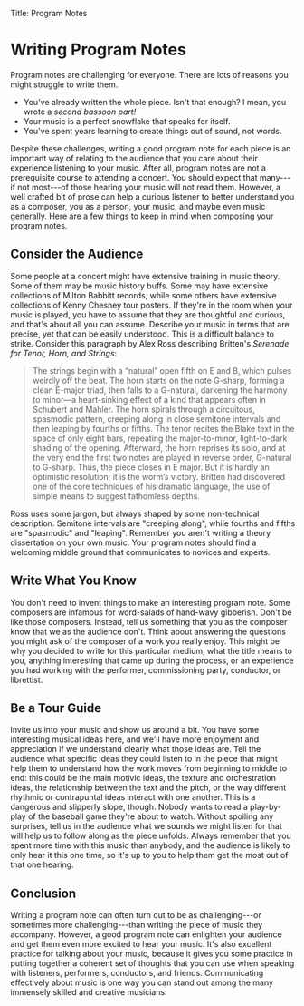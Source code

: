 Title: Program Notes

# Writing Program Notes

Program notes are challenging for everyone. There are lots of reasons you might struggle to write them. 

- You've already written the whole piece. Isn't that enough? I mean, you wrote a _second bassoon part!_
- Your music is a perfect snowflake that speaks for itself. 
- You've spent years learning to create things out of sound, not words. 

Despite these challenges, writing a good program note for each piece is an important way of relating to the audience that you care about their experience listening to your music. After all, program notes are not a prerequisite course to attending a concert. You should expect that many---if not most---of those hearing your music will not read them. However, a well crafted bit of prose can help a curious listener to better understand you as a composer, you as a person, your music, and maybe even music generally. Here are a few things to keep in mind when composing your program notes. 

## Consider the Audience

Some people at a concert might have extensive training in music theory. Some of them may be music history buffs. Some may have extensive collections of Milton Babbitt records, while some others have extensive collections of Kenny Chesney tour posters. If they're in the room when your music is played, you have to assume that they are thoughtful and curious, and that's about all you can assume. Describe your music in terms that are precise, yet that can be easily understood. This is a difficult balance to strike. Consider this paragraph by Alex Ross describing Britten's _Serenade for Tenor, Horn, and Strings_: 

> The strings begin with a “natural” open fifth on E and B, which pulses weirdly off the beat. The horn starts on the note G-sharp, forming a clean E-major triad, then falls to a G-natural, darkening the harmony to minor—a heart-sinking effect of a kind that appears often in Schubert and Mahler. The horn spirals through a circuitous, spasmodic pattern, creeping along in close semitone intervals and then leaping by fourths or fifths. The tenor recites the Blake text in the space of only eight bars, repeating the major-to-minor, light-to-dark shading of the opening. Afterward, the horn reprises its solo, and at the very end the first two notes are played in reverse order, G-natural to G-sharp. Thus, the piece closes in E major. But it is hardly an optimistic resolution; it is the worm’s victory. Britten had discovered one of the core techniques of his dramatic language, the use of simple means to suggest fathomless depths.

Ross uses some jargon, but always shaped by some non-technical description. Semitone intervals are "creeping along", while fourths and fifths are "spasmodic" and "leaping". Remember you aren't writing a theory dissertation on your own music. Your program notes should find a welcoming middle ground that communicates to novices and experts. 

## Write What You Know

You don't need to invent things to make an interesting program note. Some composers are infamous for word-salads of hand-wavy gibberish. Don't be like those composers. Instead, tell us something that you as the composer know that we as the audience don't. Think about answering the questions you might ask of the composer of a work you really enjoy. This might be why you decided to write for this particular medium, what the title means to you, anything interesting that came up during the process, or an experience you had working with the performer, commissioning party, conductor, or librettist. 

## Be a Tour Guide

Invite us into your music and show us around a bit. You have some interesting musical ideas here, and we'll have more enjoyment and appreciation if we understand clearly what those ideas are. Tell the audience what specific ideas they could listen to in the piece that might help them to understand how the work moves from beginning to middle to end: this could be the main motivic ideas, the texture and orchestration ideas, the relationship between the text and the pitch, or the way different rhythmic or contrapuntal ideas interact with one another. This is a dangerous and slipperly slope, though. Nobody wants to read a play-by-play of the baseball game they're about to watch. Without spoiling any surprises, tell us in the audience what we sounds we might listen for that will help us to follow along as the piece unfolds. Always remember that you spent more time with this music than anybody, and the audience is likely to only hear it this one time, so it's up to you to help them get the most out of that one hearing. 

## Conclusion

Writing a program note can often turn out to be as challenging---or sometimes more challenging---than writing the piece of music they accompany. However, a good program note can enlighten your audience and get them even more excited to hear your music. It's also excellent practice for talking about your music, because it gives you some practice in putting together a coherent set of thoughts that you can use when speaking with listeners, performers, conductors, and friends. Communicating effectively about music is one way you can stand out among the many immensely skilled and creative musicians. 
